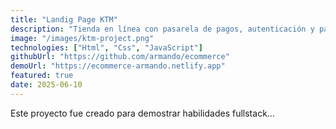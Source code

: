 ```yaml
---
title: "Landig Page KTM"
description: "Tienda en línea con pasarela de pagos, autenticación y panel de administración."
image: "/images/ktm-project.png"
technologies: ["Html", "Css", "JavaScript"]
githubUrl: "https://github.com/armando/ecommerce"
demoUrl: "https://ecommerce-armando.netlify.app"
featured: true
date: 2025-06-10
---
```


Este proyecto fue creado para demostrar habilidades fullstack...

